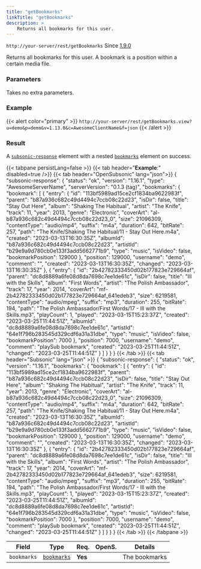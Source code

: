 ```yaml
---
title: "getBookmarks"
linkTitle: "getBookmarks"
description: >
    Returns all bookmarks for this user.
---
```


`http://your-server/rest/getBookmarks` Since [1.9.0](../../subsonic-versions)

Returns all bookmarks for this user. A bookmark is a position within a certain media file.

### Parameters

Takes no extra parameters.

### Example

{{< alert color="primary" >}} `http://your-server/rest/getBookmarks.view?u=demo&p=demo&v=1.13.0&c=AwesomeClientName&f=json` {{< /alert >}}

### Result

A [`subsonic-response`](../../responses/subsonic-response) element with a nested [`bookmarks`](../../responses/bookmarks) element on success.

{{< tabpane persistLang=false >}}
{{< tab header="**Example**:" disabled=true />}}
{{< tab header="OpenSubsonic" lang="json">}}
{
  "subsonic-response": {
    "status": "ok",
    "version": "1.16.1",
    "type": "AwesomeServerName",
    "serverVersion": "0.1.3 (tag)",
    "bookmarks": {
      "bookmark": [
        {
          "entry": {
            "id": "113bf5989ad15ce2cf1834ba9622983f",
            "parent": "b87a936c682c49d4494c7ccb08c22d23",
            "isDir": false,
            "title": "Stay Out Here",
            "album": "Shaking The Habitual",
            "artist": "The Knife",
            "track": 11,
            "year": 2013,
            "genre": "Electronic",
            "coverArt": "al-b87a936c682c49d4494c7ccb08c22d23_0",
            "size": 21096309,
            "contentType": "audio/mp4",
            "suffix": "m4a",
            "duration": 642,
            "bitRate": 257,
            "path": "The Knife/Shaking The Habitual/11 - Stay Out Here.m4a",
            "created": "2023-03-13T16:30:35Z",
            "albumId": "b87a936c682c49d4494c7ccb08c22d23",
            "artistId": "b29e9a9d780cb0e133f3add5662771b9",
            "type": "music",
            "isVideo": false,
            "bookmarkPosition": 129000
          },
          "position": 129000,
          "username": "demo",
          "comment": "",
          "created": "2023-03-13T16:30:35Z",
          "changed": "2023-03-13T16:30:35Z"
        },
        {
          "entry": {
            "id": "2b42782333450d02b177823e729664af",
            "parent": "dc8d8889a6fe08d8da7698c7ee1de61c",
            "isDir": false,
            "title": "Ill with the Skills",
            "album": "First Words",
            "artist": "The Polish Ambassador",
            "track": 17,
            "year": 2014,
            "coverArt": "mf-2b42782333450d02b177823e729664af_641edeb3",
            "size": 6219581,
            "contentType": "audio/mpeg",
            "suffix": "mp3",
            "duration": 255,
            "bitRate": 194,
            "path": "The Polish Ambassador/First Words/17 - Ill with the Skills.mp3",
            "playCount": 1,
            "played": "2023-03-15T15:23:37Z",
            "created": "2023-03-25T11:44:51Z",
            "albumId": "dc8d8889a6fe08d8da7698c7ee1de61c",
            "artistId": "64e1f796b283545d329cdf6a31a31dbe",
            "type": "music",
            "isVideo": false,
            "bookmarkPosition": 7000
          },
          "position": 7000,
          "username": "demo",
          "comment": "playSub bookmark",
          "created": "2023-03-25T11:44:51Z",
          "changed": "2023-03-25T11:44:51Z"
        }
      ]
    }
  }
}
{{< /tab >}}
{{< tab header="Subsonic" lang="json" >}}
{
  "subsonic-response": {
    "status": "ok",
    "version": "1.16.1",
    "bookmarks": {
      "bookmark": [
        {
          "entry": {
            "id": "113bf5989ad15ce2cf1834ba9622983f",
            "parent": "b87a936c682c49d4494c7ccb08c22d23",
            "isDir": false,
            "title": "Stay Out Here",
            "album": "Shaking The Habitual",
            "artist": "The Knife",
            "track": 11,
            "year": 2013,
            "genre": "Electronic",
            "coverArt": "al-b87a936c682c49d4494c7ccb08c22d23_0",
            "size": 21096309,
            "contentType": "audio/mp4",
            "suffix": "m4a",
            "duration": 642,
            "bitRate": 257,
            "path": "The Knife/Shaking The Habitual/11 - Stay Out Here.m4a",
            "created": "2023-03-13T16:30:35Z",
            "albumId": "b87a936c682c49d4494c7ccb08c22d23",
            "artistId": "b29e9a9d780cb0e133f3add5662771b9",
            "type": "music",
            "isVideo": false,
            "bookmarkPosition": 129000
          },
          "position": 129000,
          "username": "demo",
          "comment": "",
          "created": "2023-03-13T16:30:35Z",
          "changed": "2023-03-13T16:30:35Z"
        },
        {
          "entry": {
            "id": "2b42782333450d02b177823e729664af",
            "parent": "dc8d8889a6fe08d8da7698c7ee1de61c",
            "isDir": false,
            "title": "Ill with the Skills",
            "album": "First Words",
            "artist": "The Polish Ambassador",
            "track": 17,
            "year": 2014,
            "coverArt": "mf-2b42782333450d02b177823e729664af_641edeb3",
            "size": 6219581,
            "contentType": "audio/mpeg",
            "suffix": "mp3",
            "duration": 255,
            "bitRate": 194,
            "path": "The Polish Ambassador/First Words/17 - Ill with the Skills.mp3",
            "playCount": 1,
            "played": "2023-03-15T15:23:37Z",
            "created": "2023-03-25T11:44:51Z",
            "albumId": "dc8d8889a6fe08d8da7698c7ee1de61c",
            "artistId": "64e1f796b283545d329cdf6a31a31dbe",
            "type": "music",
            "isVideo": false,
            "bookmarkPosition": 7000
          },
          "position": 7000,
          "username": "demo",
          "comment": "playSub bookmark",
          "created": "2023-03-25T11:44:51Z",
          "changed": "2023-03-25T11:44:51Z"
        }
      ]
    }
  }
}
{{< /tab >}}
{{< /tabpane >}}

| Field |  Type | Req. | OpenS. | Details |
| --- | --- | --- | --- | --- |
| `bookmarks` | [`bookmarks`](../../responses/bookmarks) | **Yes** |     | The bookmarks |

